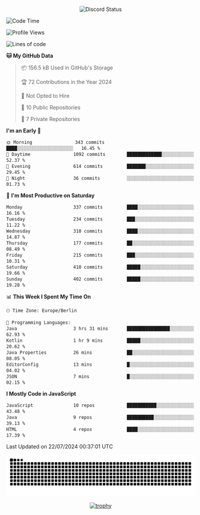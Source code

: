 <!-- Discord Status -->
<p align="center">
  <img src="https://lanyard.cnrad.dev/api/531896089096486922?borderRadius=30px" alt="Discord Status" />
</p>

<!--START_SECTION:waka-->
![Code Time](http://img.shields.io/badge/Code%20Time-903%20hrs%2014%20mins-blue)

![Profile Views](http://img.shields.io/badge/Profile%20Views-1-blue)

![Lines of code](https://img.shields.io/badge/From%20Hello%20World%20I%27ve%20Written-3.9%20million%20lines%20of%20code-blue)

**🐱 My GitHub Data** 

> 📦 156.5 kB Used in GitHub's Storage 
 > 
> 🏆 72 Contributions in the Year 2024
 > 
> 🚫 Not Opted to Hire
 > 
> 📜 10 Public Repositories 
 > 
> 🔑 7 Private Repositories 
 > 
**I'm an Early 🐤** 

```text
🌞 Morning                343 commits         ████░░░░░░░░░░░░░░░░░░░░░   16.45 % 
🌆 Daytime                1092 commits        █████████████░░░░░░░░░░░░   52.37 % 
🌃 Evening                614 commits         ███████░░░░░░░░░░░░░░░░░░   29.45 % 
🌙 Night                  36 commits          ░░░░░░░░░░░░░░░░░░░░░░░░░   01.73 % 
```
📅 **I'm Most Productive on Saturday** 

```text
Monday                   337 commits         ████░░░░░░░░░░░░░░░░░░░░░   16.16 % 
Tuesday                  234 commits         ███░░░░░░░░░░░░░░░░░░░░░░   11.22 % 
Wednesday                310 commits         ████░░░░░░░░░░░░░░░░░░░░░   14.87 % 
Thursday                 177 commits         ██░░░░░░░░░░░░░░░░░░░░░░░   08.49 % 
Friday                   215 commits         ███░░░░░░░░░░░░░░░░░░░░░░   10.31 % 
Saturday                 410 commits         █████░░░░░░░░░░░░░░░░░░░░   19.66 % 
Sunday                   402 commits         █████░░░░░░░░░░░░░░░░░░░░   19.28 % 
```


📊 **This Week I Spent My Time On** 

```text
🕑︎ Time Zone: Europe/Berlin

💬 Programming Languages: 
Java                     3 hrs 31 mins       ████████████████░░░░░░░░░   62.93 % 
Kotlin                   1 hr 9 mins         █████░░░░░░░░░░░░░░░░░░░░   20.62 % 
Java Properties          26 mins             ██░░░░░░░░░░░░░░░░░░░░░░░   08.05 % 
EditorConfig             13 mins             █░░░░░░░░░░░░░░░░░░░░░░░░   04.02 % 
JSON                     7 mins              █░░░░░░░░░░░░░░░░░░░░░░░░   02.15 % 
```

**I Mostly Code in JavaScript** 

```text
JavaScript               10 repos            ███████████░░░░░░░░░░░░░░   43.48 % 
Java                     9 repos             ██████████░░░░░░░░░░░░░░░   39.13 % 
HTML                     4 repos             ████░░░░░░░░░░░░░░░░░░░░░   17.39 % 
```




 Last Updated on 22/07/2024 00:37:01 UTC
<!--END_SECTION:waka-->

<!-- GitHub Contribution Snake -->
<p align="center">
  <img src="https://raw.githubusercontent.com/vxnsin/vxnsin/output/github-contribution-grid-snake-dark.svg" alt="GitHub Contribution Snake" />
</p>

<!-- GitHub Trophy -->
<p align="center">
  <a href="https://github.com/ryo-ma/github-profile-trophy">
    <img src="https://github-profile-trophy.vercel.app/?username=vxnsin&theme=onedark" alt="trophy" />
  </a>
</p>
